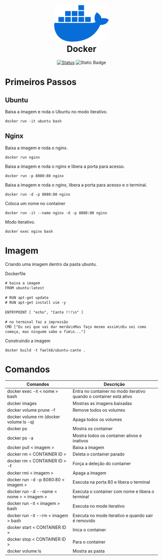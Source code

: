 <h1 align="center">
  <img src="./../image/docker-logo.png" alt="Docker" width=180px height=120px >
  <br>
  Docker
</h1>

<div align="center">

[![Status](https://img.shields.io/badge/version-1.0-blue)]()
![Static Badge](https://img.shields.io/badge/status-desenvolvimento-deve)

</div>

# Primeiros Passos
## Ubuntu

Baixa a imagem e roda o Ubuntu no modo iterativo.
```
docker run -it ubuntu bash
```

## Nginx
Baixa a imagem e roda o nginx.
```
docker run nginx
```

Baixa a imagem e roda o nginx e libera a porta para acesso.
```
docker run -p 8080:80 nginx
```

Baixa a imagem e roda o nginx, libera a porta para acesso e o terminal.
```
docker run -d -p 8080:80 nginx
```
Coloca um nome no container
```
docker run -it --name nginx -d -p 8080:80 nginx
```
Modo iterativo.
```
docker exec nginx bash
```

# Imagem
Criando uma imagem dentro da pasta ubuntu.

Dockerfile
```
# baixa a imagem
FROM ubuntu:latest

# RUN apt-get update
# RUN apt-get install vim -y

ENTRYPOINT [ "echo", "Cante !!!\n" ]

# no terminal faz a impressão 
CMD ["Eu sei que vai dar merda\nMas faço mesmo assim\nEu sei como começa, mas ninguém sabe o fim\n..."]

```

Construindo a imagem
```
docker build -t faelk8/ubuntu-cante .
```
# Comandos

| **Comandos** | **Descrição** |
|----------|---------------|
| docker exec -it < nome > bash | Entra no container no modo iterativo quando o container está ativo |
| docker images | Mostras as imagens baixadas |
| docker volume prune -f | Remove todos os volumes |
| docker volume rm (docker volume ls -q) | Apaga todos os volumes |
| docker ps | Mostra  os container |
| docker ps -a  | Mostra  todos os container ativos e inativos |
| docker pull < imagem > | Baixa a imagem |
| docker rm < CONTAINER ID > | Deleta o container parado|
| docker rm < CONTAINER ID > -f | Força a deleção do container |
| docker rmi < imagem > | Apaga a imagem |
| docker run -d -p 8080:80 < imagem > | Executa na porta 80 e libera o terminal |
| docker run -d --name < nome > < imagem > | Executa o container com nome e libera o terminal |
| docker run -it < imagem > bash | Executa no mode iterativo |
| docker run -it --rm < imagem > bash | Executa no mode iterativo e quando sair é removido |
| docker start < CONTAINER ID > | Inica o container | 
| docker stop < CONTAINER ID > | Para o container | 
| docker volume ls | Mostra as pasta |